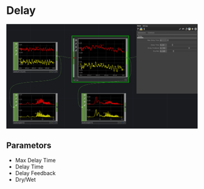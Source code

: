 # Delay

![Delay](https://github.com/yukia3/TD-AudioEffectors/blob/images_for_readme/_images/Delay.png)

## Parametors
- Max Delay Time
- Delay Time
- Delay Feedback
- Dry/Wet
